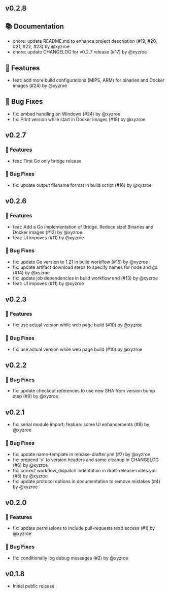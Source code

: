## v0.2.8

## 📚 Documentation

- chore: update README.md to enhance project description (#19, #20, #21, #22, #23) by @xyzroe
- chore: update CHANGELOG for v0.2.7 release (#17) by @xyzroe

## 🚀 Features

- feat: add more build configurations (MIPS, ARM) for binaries and Docker images (#24) by @xyzroe

## 🐛 Bug Fixes

- fix: embed handling on Windows (#24) by @xyzroe
- fix: Print version while start in Docker images (#18) by @xyzroe

## v0.2.7

### 🚀 Features

- feat: First Go only bridge release

### 🐛 Bug Fixes

- fix: update output filename format in build script (#16) by @xyzroe

## v0.2.6

### 🚀 Features

- feat: Add a Go implementation of Bridge. Reduce size! Binaries and Docker images (#12) by @xyzroe.
- feat: UI impoves (#11) by @xyzroe

### 🐛 Bug Fixes

- fix: update Go version to 1.21 in build workflow (#15) by @xyzroe
- fix: update artifact download steps to specify names for node and go (#14) by @xyzroe
- fix: update job dependencies in build workflow and (#13) by @xyzroe
- feat: UI impoves (#11) by @xyzroe

## v0.2.3

### 🚀 Features

- fix: use actual version while web page build (#10) by @xyzroe

### 🐛 Bug Fixes

- fix: use actual version while web page build (#10) by @xyzroe

## v0.2.2

### 🐛 Bug Fixes

- fix: update checkout references to use new SHA from version bump step (#9) by @xyzroe

## v0.2.1

- fix: serial module import; feature: some UI enhancements (#8) by @xyzroe

### 🐛 Bug Fixes

- fix: update name-template in release-drafter.yml (#7) by @xyzroe
- fix: prepend 'v' to version headers and some cleanup in CHANGELOG (#6) by @xyzroe
- fix: correct workflow_dispatch indentation in draft-release-notes.yml (#5) by @xyzroe
- fix: update protocol options in documentation to remove mistakes (#4) by @xyzroe

## v0.2.0

### 🚀 Features

- fix: update permissions to include pull-requests read access (#1) by @xyzroe

### 🐛 Bug Fixes

- fix: conditionally log debug messages (#2) by @xyzroe

## v0.1.8

- Initial public release
